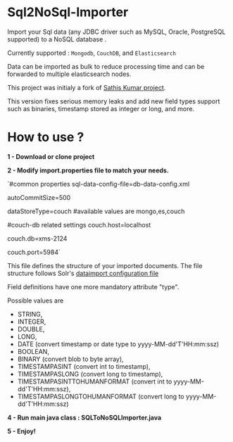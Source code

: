 Sql2NoSql-Importer
==================

Import your Sql data (any JDBC driver such as MySQL, Oracle, PostgreSQL supported) to a NoSQL database . 

Currently supported : `Mongodb`, `CouchDB`, and `Elasticsearch`

Data can be imported as bulk to reduce processing time and can be forwarded to multiple elasticsearch nodes. 

This project was initialy a fork of [Sathis Kumar project](https://code.google.com/p/sql-to-nosql-importer/).

This version fixes serious memory leaks and add new field types support such as binaries, timestamp stored as integer or long, and more.

How to use ?
==================

**1 - Download or clone project**

**2 - Modify import.properties file to match your needs.**

`\#common properties
  sql-data-config-file=db-data-config.xml
  
  autoCommitSize=500 
  
  dataStoreType=couch #available values are mongo,es,couch 
  
  \#couch-db related settings
  couch.host=localhost
  
  couch.db=xms-2124
  
  couch.port=5984`

This file defines the structure of your imported documents.
The file structure follows Solr's [dataimport configuration file](http://wiki.apache.org/solr/DataImportHandler)

Field definitions have one more mandatory attribute "type".

Possible values are 
- STRING, 
- INTEGER, 
- DOUBLE, 
- LONG, 
- DATE (convert timestamp or date type to yyyy-MM-dd'T'HH:mm:ssz)
- BOOLEAN, 
- BINARY (convert blob to byte array), 
- TIMESTAMPASINT (convert int to timestamp), 
- TIMESTAMPASLONG (convert long to timestamp), 
- TIMESTAMPASINTTOHUMANFORMAT (convert int to yyyy-MM-dd'T'HH:mm:ssz),
- TIMESTAMPASLONGTOHUMANFORMAT (convert long to yyyy-MM-dd'T'HH:mm:ssz)

**4 - Run main java class : SQLToNoSQLImporter.java**

**5 - Enjoy!**


